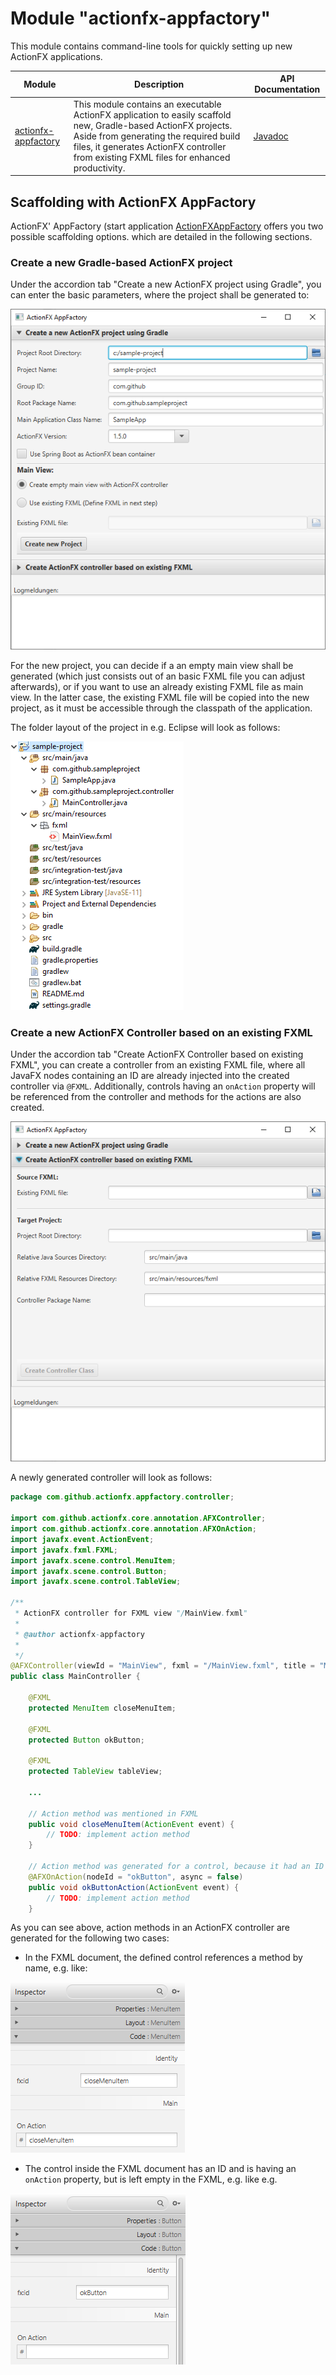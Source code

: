 # Module "actionfx-appfactory"

This module contains command-line tools for quickly setting up new ActionFX applications.

Module | Description | API Documentation  
------ | ----------- | ----------------- 
[actionfx-appfactory](README.md) | This module contains an executable ActionFX application to easily scaffold new, Gradle-based ActionFX projects. Aside from generating the required build files, it generates ActionFX controller from existing FXML files for enhanced productivity. | [Javadoc](https://martinkoster.github.io/actionfx/1.5.2/actionfx-appfactory/index.html) 

## Scaffolding with ActionFX AppFactory

ActionFX' AppFactory (start application [ActionFXAppFactory](src/main/java/com/github/actionfx/appfactory/ActionFXAppFactory.java) offers you two possible scaffolding options.  which are detailed in the following sections.

### Create a new Gradle-based ActionFX project

Under the accordion tab "Create a new ActionFX project using Gradle", you can enter the basic parameters, where the project shall be generated to:

![Create Project UI](docs/images/appfactory-project.png)

For the new project, you can decide if a an empty main view shall be generated (which just consists out of an basic FXML file you can adjust afterwards), or if you want to use an already existing FXML file as main view. In the latter case, the existing FXML file will be copied into the new project, as it must be accessible through the classpath of the application.

The folder layout of the project in e.g. Eclipse will look as follows:

![Folder Layout](docs/images/appfactory-folderlayout.png)



### Create a new ActionFX Controller based on an existing FXML

Under the accordion tab "Create ActionFX Controller based on existing FXML", you can create a controller from an existing FXML file, where all JavaFX nodes containing an ID are already injected into the created controller via `@FXML`. Additionally, controls having an `onAction` property will be referenced from the controller and methods for the actions are also created.
 
![Create Project UI](docs/images/appfactory-controller.png)

A newly generated controller will look as follows:

```java
package com.github.actionfx.appfactory.controller;

import com.github.actionfx.core.annotation.AFXController;
import com.github.actionfx.core.annotation.AFXOnAction;
import javafx.event.ActionEvent;
import javafx.fxml.FXML;
import javafx.scene.control.MenuItem;
import javafx.scene.control.Button;
import javafx.scene.control.TableView;

/**
 * ActionFX controller for FXML view "/MainView.fxml"
 *
 * @author actionfx-appfactory
 *
 */
@AFXController(viewId = "MainView", fxml = "/MainView.fxml", title = "MainView")
public class MainController {

	@FXML
	protected MenuItem closeMenuItem;
	
	@FXML
	protected Button okButton;
	
	@FXML
	protected TableView tableView;
	
    ...

	// Action method was mentioned in FXML 
	public void closeMenuItem(ActionEvent event) {
		// TODO: implement action method
	}
	
	// Action method was generated for a control, because it had an ID
	@AFXOnAction(nodeId = "okButton", async = false)
	public void okButtonAction(ActionEvent event) {
		// TODO: implement action method
	}
```

As you can see above, action methods in an ActionFX controller are generated for the following two cases:
- In the FXML document, the defined control references a method by name, e.g. like: 

![SceneBuilder On Action](docs/images/scenebuilder-onaction.png)
- The control inside the FXML document has an ID and is having an `onAction` property, but is left empty in the FXML, e.g. like e.g.

![SceneBuilder On Action](docs/images/scenebuilder-id.png)



 